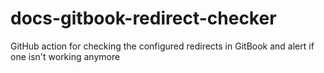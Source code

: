 # docs-gitbook-redirect-checker
GitHub action for checking the configured redirects in GitBook and alert if one isn't working anymore
